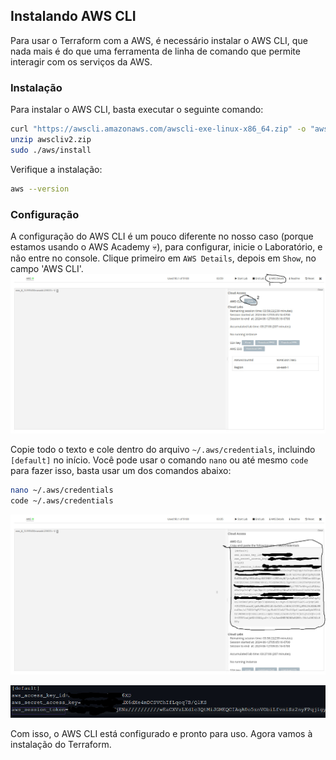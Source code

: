 ## Instalando AWS CLI
Para usar o Terraform com a AWS, é necessário instalar o AWS CLI, que nada mais é do que uma ferramenta de linha de comando que permite interagir com os serviços da AWS.

### Instalação
Para instalar o AWS CLI, basta executar o seguinte comando:

```bash
curl "https://awscli.amazonaws.com/awscli-exe-linux-x86_64.zip" -o "awscliv2.zip"
unzip awscliv2.zip
sudo ./aws/install
```

Verifique a instalação:

```bash
aws --version
```
### Configuração
A configuração do AWS CLI é um pouco diferente no nosso caso (porque estamos usando o AWS Academy 💀), para configurar, inicie o Laboratório, e não entre no console.
Clique primeiro em `AWS Details`, depois em `Show`, no campo 'AWS CLI'.
![alt text](<./assets/lab1.jpg>)

Copie todo o texto e cole dentro do arquivo `~/.aws/credentials`, incluindo `[default]` no início. Você pode usar o comando `nano` ou até mesmo `code` para fazer isso, basta usar um dos comandos abaixo: 

```bash
nano ~/.aws/credentials
code ~/.aws/credentials
```

![alt text](<./assets/lab2.jpg>)

![alt text](<./assets/lab3.jpg>)

Com isso, o AWS CLI está configurado e pronto para uso. Agora vamos à instalação do Terraform.